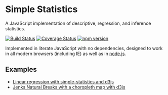 # Simple Statistics

A JavaScript implementation of descriptive, regression, and inference statistics.

[![Build Status](https://secure.travis-ci.org/tmcw/simple-statistics.svg?branch=master)](http://travis-ci.org/tmcw/simple-statistics)
[![Coverage Status](https://coveralls.io/repos/tmcw/simple-statistics/badge.svg)](https://coveralls.io/r/tmcw/simple-statistics)
[![npm version](https://badge.fury.io/js/simple-statistics.svg)](http://badge.fury.io/js/simple-statistics)

Implemented in literate JavaScript with no dependencies, designed to work
in all modern browsers (including IE) as well as in [node.js](https://nodejs.org/).

## Examples

* [Linear regression with simple-statistics and d3js](http://bl.ocks.org/3931800)
* [Jenks Natural Breaks with a choropleth map with d3js](http://bl.ocks.org/tmcw/4969184)
